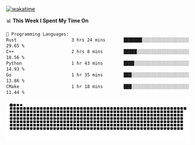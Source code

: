[![wakatime](https://wakatime.com/badge/user/384f91c6-4eee-411f-8f3b-1b691f58a544.svg)](https://wakatime.com/@384f91c6-4eee-411f-8f3b-1b691f58a544)

<!--START_SECTION:waka-->
📊 **This Week I Spent My Time On** 

```text
💬 Programming Languages: 
Rust                     3 hrs 24 mins       ███████░░░░░░░░░░░░░░░░░░   29.65 % 
C++                      2 hrs 8 mins        █████░░░░░░░░░░░░░░░░░░░░   18.56 % 
Python                   1 hr 43 mins        ████░░░░░░░░░░░░░░░░░░░░░   14.93 % 
Go                       1 hr 35 mins        ███░░░░░░░░░░░░░░░░░░░░░░   13.86 % 
CMake                    1 hr 18 mins        ███░░░░░░░░░░░░░░░░░░░░░░   11.44 % 
```


<!--END_SECTION:waka-->

<picture>
  <source media="(prefers-color-scheme: dark)" srcset="https://raw.githubusercontent.com/fuwx295/fuwx295/output/github-contribution-grid-snake-dark.svg">
  <source media="(prefers-color-scheme: light)" srcset="https://raw.githubusercontent.com/fuwx295/fuwx295/output/github-contribution-grid-snake.svg">
  <img alt="github contribution grid snake animation" src="https://raw.githubusercontent.com/fuwx295/fuwx295/output/github-contribution-grid-snake.svg">
</picture>
